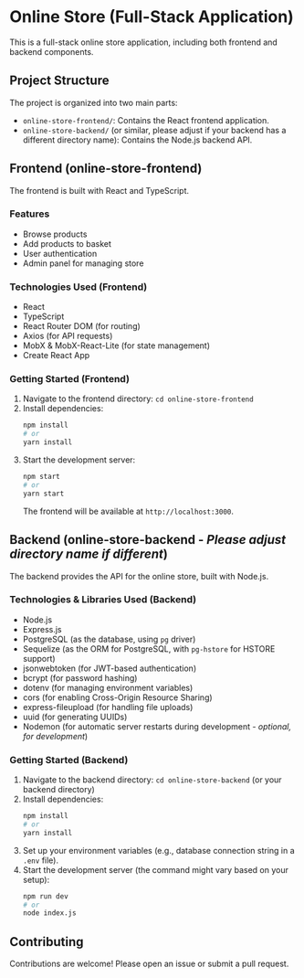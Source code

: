 # Online Store (Full-Stack Application)

This is a full-stack online store application, including both frontend and backend components.

## Project Structure

The project is organized into two main parts:

*   `online-store-frontend/`: Contains the React frontend application.
*   `online-store-backend/` (or similar, please adjust if your backend has a different directory name): Contains the Node.js backend API.

## Frontend (online-store-frontend)

The frontend is built with React and TypeScript.

### Features

*   Browse products
*   Add products to basket
*   User authentication
*   Admin panel for managing store

### Technologies Used (Frontend)

*   React
*   TypeScript
*   React Router DOM (for routing)
*   Axios (for API requests)
*   MobX & MobX-React-Lite (for state management)
*   Create React App

### Getting Started (Frontend)

1.  Navigate to the frontend directory: `cd online-store-frontend`
2.  Install dependencies:
    ```bash
    npm install
    # or
    yarn install
    ```
3.  Start the development server:
    ```bash
    npm start
    # or
    yarn start
    ```
    The frontend will be available at `http://localhost:3000`.

## Backend (online-store-backend - *Please adjust directory name if different*)

The backend provides the API for the online store, built with Node.js.

### Technologies & Libraries Used (Backend)

*   Node.js
*   Express.js
*   PostgreSQL (as the database, using `pg` driver)
*   Sequelize (as the ORM for PostgreSQL, with `pg-hstore` for HSTORE support)
*   jsonwebtoken (for JWT-based authentication)
*   bcrypt (for password hashing)
*   dotenv (for managing environment variables)
*   cors (for enabling Cross-Origin Resource Sharing)
*   express-fileupload (for handling file uploads)
*   uuid (for generating UUIDs)
*   Nodemon (for automatic server restarts during development - *optional, for development*)

### Getting Started (Backend)

1.  Navigate to the backend directory: `cd online-store-backend` (or your backend directory)
2.  Install dependencies:
    ```bash
    npm install
    # or
    yarn install
    ```
3.  Set up your environment variables (e.g., database connection string in a `.env` file).
4.  Start the development server (the command might vary based on your setup):
    ```bash
    npm run dev
    # or
    node index.js
    ```

## Contributing

Contributions are welcome! Please open an issue or submit a pull request.
